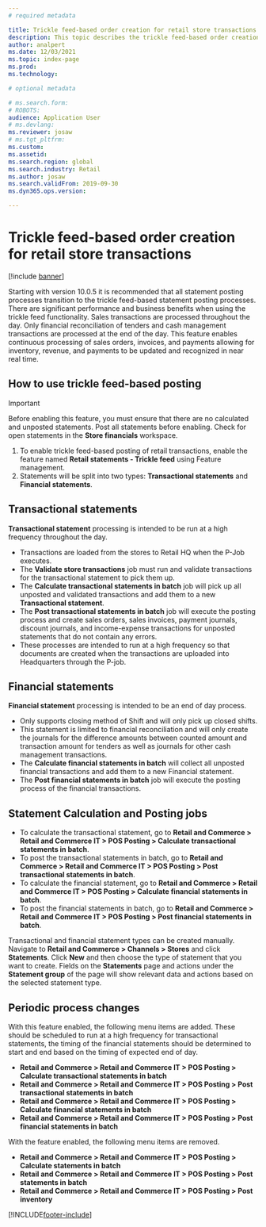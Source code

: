 ```yaml
---
# required metadata

title: Trickle feed-based order creation for retail store transactions
description: This topic describes the trickle feed-based order creation for store transactions in Microsoft Dynamics 365 Commerce.
author: analpert
ms.date: 12/03/2021
ms.topic: index-page
ms.prod: 
ms.technology: 

# optional metadata

# ms.search.form: 
# ROBOTS: 
audience: Application User
# ms.devlang: 
ms.reviewer: josaw
# ms.tgt_pltfrm: 
ms.custom: 
ms.assetid: 
ms.search.region: global
ms.search.industry: Retail
ms.author: josaw
ms.search.validFrom: 2019-09-30
ms.dyn365.ops.version: 

---
```

# Trickle feed-based order creation for retail store transactions

[!include [banner](includes/banner.md)]

Starting with version 10.0.5 it is recommended that all statement posting processes transition to the trickle feed-based statement posting processes. There are significant performance and business benefits when using the trickle feed functionality. Sales transactions are processed throughout the day. Only financial reconciliation of tenders and cash management transactions are processed at the end of the day. This feature enables continuous processing of sales orders, invoices, and payments allowing for inventory, revenue, and payments to be updated and recognized in near real time.

## How to use trickle feed-based posting

> [!IMPORTANT]
> Before enabling this feature, you must ensure that there are no calculated and unposted statements. Post all statements before enabling. Check for open statements in the 
**Store financials** workspace.

1. To enable trickle feed-based posting of retail transactions, enable the feature named **Retail statements - Trickle feed** using Feature management.
2. Statements will be split into two types: **Transactional statements** and **Financial statements**.

## Transactional statements
  **Transactional statement** processing is intended to be run at a high frequency throughout the day.
  - Transactions are loaded from the stores to Retail HQ when the P-Job executes.
  - The **Validate store transactions** job must run and validate transactions for the transactional statement to pick them up. 
  - The **Calculate transactional statements in batch** job will pick up all unposted and validated transactions and add them to a new **Transactional statement**.
  - The **Post transactional statements in batch** job will execute the posting process and create sales orders, sales invoices, payment journals, discount journals, and income-expense transactions for unposted statements that do not contain any errors.
  - These processes are intended to run at a high frequency so that documents are created when the transactions are uploaded into Headquarters through the P-job.

## Financial statements
  **Financial statement** processing is intended to be an end of day process.
  - Only supports closing method of Shift and will only pick up closed shifts. 
  - This statement is limited to financial reconciliation and will only create the journals for the difference amounts between counted amount and transaction amount for tenders as well as journals for other cash management transactions.
 - The **Calculate financial statements in batch** will collect all unposted financial transactions and add them to a new Financial statement.
 - The **Post financial statements in batch** job will execute the posting process of the financial transactions.
 
 ## Statement Calculation and Posting jobs
  - To calculate the transactional statement, go to **Retail and Commerce > Retail and Commerce IT > POS Posting > Calculate transactional statements in batch**. 
  - To post the transactional statements in batch, go to **Retail and Commerce > Retail and Commerce IT > POS Posting > Post transactional statements in batch**.
  - To calculate the financial statement, go to **Retail and Commerce > Retail and Commerce IT > POS Posting > Calculate financial statements in batch**. 
  - To post the financial statements in batch, go to **Retail and Commerce > Retail and Commerce IT > POS Posting > Post financial statements in batch**.

Transactional and financial statement types can be created manually. Navigate to **Retail and Commerce > Channels > Stores** and click **Statements**. Click **New** and then choose the type of statement that you want to create. Fields on the **Statements** page and actions under the **Statement group** of the page will show relevant data and actions based on the selected statement type.

## Periodic process changes
With this feature enabled, the following menu items are added. These should be scheduled to run at a high frequency for transactional statements, the timing of the financial statements should be determined to start and end based on the timing of expected end of day.
  - **Retail and Commerce > Retail and Commerce IT > POS Posting > Calculate transactional statements in batch**
  - **Retail and Commerce > Retail and Commerce IT > POS Posting > Post transactional statements in batch**
  - **Retail and Commerce > Retail and Commerce IT > POS Posting > Calculate financial statements in batch**
  - **Retail and Commerce > Retail and Commerce IT > POS Posting > Post financial statements in batch**

With the feature enabled, the following menu items are removed.
  - **Retail and Commerce > Retail and Commerce IT > POS Posting > Calculate statements in batch**
  - **Retail and Commerce > Retail and Commerce IT > POS Posting > Post statements in batch**
  - **Retail and Commerce > Retail and Commerce IT > POS Posting > Post inventory**


[!INCLUDE[footer-include](../includes/footer-banner.md)]
